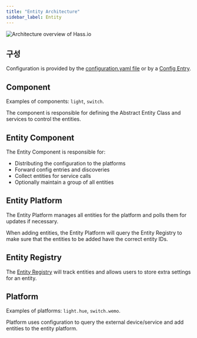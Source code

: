 ```yaml
---
title: "Entity Architecture"
sidebar_label: Entity
---
```


![Architecture overview of Hass.io](/img/en/architecture/entities_architecture.png)

## 구성

Configuration is provided by the [configuration.yaml file](configuration_yaml_index.md) or by a [Config Entry](config_entries_index.md).

## Component

Examples of components: `light`, `switch`.

The component is responsible for defining the Abstract Entity Class and services to control the entities.

## Entity Component

The Entity Component is responsible for:

- Distributing the configuration to the platforms
- Forward config entries and discoveries
- Collect entities for service calls
- Optionally maintain a group of all entities

## Entity Platform

The Entity Platform manages all entities for the platform and polls them for updates if necessary.

When adding entities, the Entity Platform will query the Entity Registry to make sure that the entities to be added have the correct entity IDs.

## Entity Registry

The [Entity Registry](entity_registry_index.md) will track entities and allows users to store extra settings for an entity.

## Platform

Examples of platforms: `light.hue`, `switch.wemo`.

Platform uses configuration to query the external device/service and add entities to the entity platform.